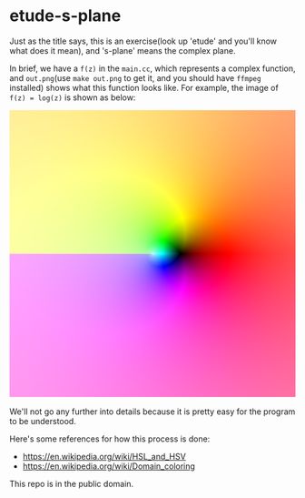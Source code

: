 # etude-s-plane

Just as the title says, this is an exercise(look up 'etude' and you'll know what does it mean), and 's-plane' means the complex plane.

In brief, we have a `f(z)` in the `main.cc`, which represents a complex function, and `out.png`(use `make out.png` to get it, and you should have `ffmpeg` installed) shows what this function looks like. For example, the image of `f(z) = log(z)` is shown as below:

![Image of f(z) = log z around the origin, indicating that log(z) is not analytic on the nagative real axis or the origin.](logz.png "Image of f(z) = log(z) around the origin")

We'll not go any further into details because it is pretty easy for the program to be understood.

Here's some references for how this process is done:
- https://en.wikipedia.org/wiki/HSL_and_HSV
- https://en.wikipedia.org/wiki/Domain_coloring

This repo is in the public domain.